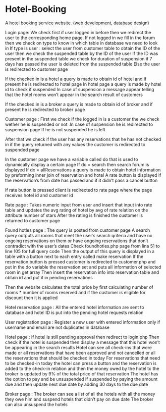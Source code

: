 # Hotel-Booking
A hotel booking service website. (web development, database design)


Login page:
We check first if user logged in before then we redirect the user to the corresponding home page.
If not logged in we fill in the forum then we check on type to know in which table in database we need to look in 
If type is user : select the user from customer table to obtain the ID of the user then we check the suspended table by the ID of the user 
If the ID was present in the suspended table we check for duration of suspension if 7 days has passed the user is deleted from the suspended table 
Else the user is redirected to customer page 

If the checked in is a hotel a query is made to obtain id of hotel and if present he is redirected to hotel page 
In hotel page a query is made by hotel id to check if suspended 
In case of suspension a message appear telling that the hotel rooms won’t appear in the search result of customers

If the checked in is a broker a query is made to obtain id of broker and if present he is redirected to broker page 

Customer page :
First we check if the logged in is a customer the we check wether he is suspended or not .In case of suspension he is redirected to suspension page 
If he is not suspended he is left

After that we check if the user has any reservations that he has not checked in if the query returned with any values the customer is redirected to suspended page

In the customer page we have a variable called do that is used to dynamically display a certain page
If do = search then search forum is displayed 
If do = allReservations a query is made to obtain hotel information by preforming inner join of reservation and hotel 
A rate button is displayed if the reservation’s from date has passed and if it didn’t pass a cancel button 

If rate button is pressed client is redirected to rate page where the page receives hotel id and customer id

Rate page :
Takes numeric input from user and insert that input into rate table and updates the avg rating of hotel by avg of rate relation on the attribute number of stars 
After the rating is finished the customer is returned to customer page


Found hotles page :
The query is posted from customer page
A search query outputs all rooms that meet the user’s search qriteria and have no ongoing reservations on them or have ongoing reservations that don’t contradict with the user’s dates 
Check foundhotles.php page from lina 51 to line 105 for full query code
Then the output of this query is displayed in a table with a button next to each entry called make reservation
If the reservation button is pressed customer is redirected to customer.php and put in the do variable the reservation set and puts all information of selected room in get array
Then insert the reservation info into reservation table and obtain id and put it in pending reservations

Then the website calculates the total price by first calculating number of rooms * number of rooms reserved and if the customer is eligible for discount then it is applied

Hotel reservation page :
All the entered hotel information are sent to database and hotel ID is put into the pending hotel requests relation 

User registration page :
Register a new user with entered information only if username and email are not duplicates in database

Hotel page :
If hotel is still pending approval then redirect to login.php
Then check if the hotel is suspended then display a message that this hotel won’t be appearing in the search results
Hotel can see all check-ins that were made or all reservations that have been approved and not cancelled or all the reservations that should be checked in today 
For reservations that need to be checked-in today the hotel can press a button and the reservation is added to the check-in relation and then the money owed by the hotel to the broker is updated by 9% of the total price of that reservation
The hotel has the option to pay and be unsuspended if suspended by paying the amount due and then update next due date by adding 30 days to the due date 

Broker page :
The broker can see a list of all the hotels with all the money they owe him and suspend hotels that didn’t pay on due date 
The broker can also unsuspend the hotels 
